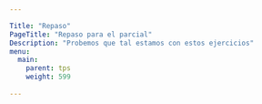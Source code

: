 ```yaml
---

Title: "Repaso"
PageTitle: "Repaso para el parcial"
Description: "Probemos que tal estamos con estos ejercicios"
menu:
  main:
    parent: tps
    weight: 599
    
---
```



